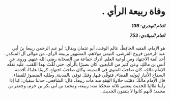 <h1 dir="rtl">وفاة ربيعة الرأي .</h1>

<h5 dir="rtl">العام الهجري:  136

العام الميلادي: 753

</h5>

<p dir="rtl">هو الإمام، الفقيه الحافِظٌ، عالم الوقت، أبو عثمان ويقال: أبو عبد الرحمن ربيعةُ بنُ أبي عبد الرحمن فروخ القرشي، التيمي مولاهم، المشهور بربيعة الرأي، من موالي آل المنكدر. أحد أئمة الاجتهاد ومن أوعية العلم. أدرك جماعة من الصحابة رضي الله عنهم, وروى عن أنسِ بن مالكٍ، وعن كثير من التابعين، كان بصيرًا بالرأي، حتى لُقِّبَ بهذا اللقب، عليه تفقَّه الإمام مالك، كان صاحِبَ الفتوى في المدينة، وكان صاحِبَ اجتهادٍ، كريمًا عابدًا، أقدمه السفاح الأنبار ليوليه القضاء, فتوفِّي فيها, وقيل توفي بالمدينة, وطلبه المنصورُ للقضاءِ. قال الإمام مالكٌ: ذهَبَت حلاوةُ الفِقهِ منذ مات ربيعةُ، قال: الشافعي، حدثنا سفيان: كنا إذا رأينا طالبا للحديث يغشى ثلاثة ضحكنا منه: ربيعة، ومحمد بن أبي بكر بن حزم، وجعفر بن محمد؛ لأنهم كانوا لا يتقنون الحديث.</p></br>

